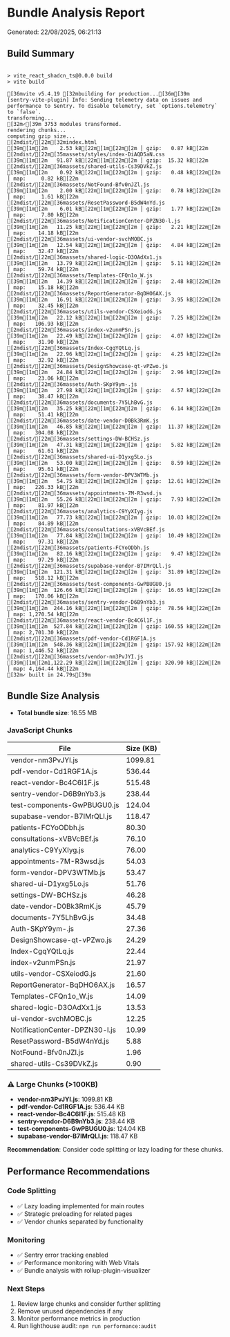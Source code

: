 # Bundle Analysis Report

Generated: 22/08/2025, 06:21:13

## Build Summary

```

> vite_react_shadcn_ts@0.0.0 build
> vite build

[36mvite v5.4.19 [32mbuilding for production...[36m[39m
[sentry-vite-plugin] Info: Sending telemetry data on issues and performance to Sentry. To disable telemetry, set `options.telemetry` to `false`.
transforming...
[32m✓[39m 3753 modules transformed.
rendering chunks...
computing gzip size...
[2mdist/[22m[32mindex.html                             [39m[1m[2m    2.53 kB[22m[1m[22m[2m │ gzip:   0.87 kB[22m
[2mdist/[22m[35massets/styles/index-DiAQD5aN.css       [39m[1m[2m   91.87 kB[22m[1m[22m[2m │ gzip:  15.32 kB[22m
[2mdist/[22m[36massets/shared-utils-Cs39DVkZ.js        [39m[1m[2m    0.92 kB[22m[1m[22m[2m │ gzip:   0.48 kB[22m[2m │ map:     0.82 kB[22m
[2mdist/[22m[36massets/NotFound-Bfv0nJZl.js            [39m[1m[2m    2.00 kB[22m[1m[22m[2m │ gzip:   0.78 kB[22m[2m │ map:     1.61 kB[22m
[2mdist/[22m[36massets/ResetPassword-B5dW4nYd.js       [39m[1m[2m    6.01 kB[22m[1m[22m[2m │ gzip:   1.77 kB[22m[2m │ map:     7.80 kB[22m
[2mdist/[22m[36massets/NotificationCenter-DPZN30-l.js  [39m[1m[2m   11.25 kB[22m[1m[22m[2m │ gzip:   2.21 kB[22m[2m │ map:    14.18 kB[22m
[2mdist/[22m[36massets/ui-vendor-svchMOBC.js           [39m[1m[2m   12.54 kB[22m[1m[22m[2m │ gzip:   4.84 kB[22m[2m │ map:    32.47 kB[22m
[2mdist/[22m[36massets/shared-logic-D3OAdXx1.js        [39m[1m[2m   13.79 kB[22m[1m[22m[2m │ gzip:   5.11 kB[22m[2m │ map:    59.74 kB[22m
[2mdist/[22m[36massets/Templates-CFQn1o_W.js           [39m[1m[2m   14.39 kB[22m[1m[22m[2m │ gzip:   2.48 kB[22m[2m │ map:    15.18 kB[22m
[2mdist/[22m[36massets/ReportGenerator-BqDHO6AX.js     [39m[1m[2m   16.91 kB[22m[1m[22m[2m │ gzip:   3.95 kB[22m[2m │ map:    32.45 kB[22m
[2mdist/[22m[36massets/utils-vendor-CSXeiodG.js        [39m[1m[2m   22.12 kB[22m[1m[22m[2m │ gzip:   7.25 kB[22m[2m │ map:   106.93 kB[22m
[2mdist/[22m[36massets/index-v2unmPSn.js               [39m[1m[2m   22.49 kB[22m[1m[22m[2m │ gzip:   4.07 kB[22m[2m │ map:    31.90 kB[22m
[2mdist/[22m[36massets/Index-CgqYQtLq.js               [39m[1m[2m   22.96 kB[22m[1m[22m[2m │ gzip:   4.25 kB[22m[2m │ map:    32.92 kB[22m
[2mdist/[22m[36massets/DesignShowcase-qt-vPZwo.js      [39m[1m[2m   24.84 kB[22m[1m[22m[2m │ gzip:   2.96 kB[22m[2m │ map:    23.06 kB[22m
[2mdist/[22m[36massets/Auth-SKpY9ym-.js                [39m[1m[2m   27.98 kB[22m[1m[22m[2m │ gzip:   4.57 kB[22m[2m │ map:    38.47 kB[22m
[2mdist/[22m[36massets/documents-7Y5LhBvG.js           [39m[1m[2m   35.25 kB[22m[1m[22m[2m │ gzip:   6.14 kB[22m[2m │ map:    51.41 kB[22m
[2mdist/[22m[36massets/date-vendor-D0Bk3RmK.js         [39m[1m[2m   46.85 kB[22m[1m[22m[2m │ gzip:  11.37 kB[22m[2m │ map:   304.08 kB[22m
[2mdist/[22m[36massets/settings-DW-BCHSz.js            [39m[1m[2m   47.31 kB[22m[1m[22m[2m │ gzip:   5.82 kB[22m[2m │ map:    61.61 kB[22m
[2mdist/[22m[36massets/shared-ui-D1yxg5Lo.js           [39m[1m[2m   53.00 kB[22m[1m[22m[2m │ gzip:   8.59 kB[22m[2m │ map:    95.61 kB[22m
[2mdist/[22m[36massets/form-vendor-DPV3WTMb.js         [39m[1m[2m   54.75 kB[22m[1m[22m[2m │ gzip:  12.61 kB[22m[2m │ map:   226.33 kB[22m
[2mdist/[22m[36massets/appointments-7M-R3wsd.js        [39m[1m[2m   55.26 kB[22m[1m[22m[2m │ gzip:   7.93 kB[22m[2m │ map:    81.97 kB[22m
[2mdist/[22m[36massets/analytics-C9YyXIyg.js           [39m[1m[2m   77.73 kB[22m[1m[22m[2m │ gzip:  10.03 kB[22m[2m │ map:    84.89 kB[22m
[2mdist/[22m[36massets/consultations-xVBVcBEf.js       [39m[1m[2m   77.84 kB[22m[1m[22m[2m │ gzip:  10.49 kB[22m[2m │ map:    97.31 kB[22m
[2mdist/[22m[36massets/patients-FCYoODbh.js            [39m[1m[2m   82.16 kB[22m[1m[22m[2m │ gzip:   9.47 kB[22m[2m │ map:    97.29 kB[22m
[2mdist/[22m[36massets/supabase-vendor-B7IMrQLl.js     [39m[1m[2m  121.31 kB[22m[1m[22m[2m │ gzip:  31.89 kB[22m[2m │ map:   518.12 kB[22m
[2mdist/[22m[36massets/test-components-GwPBUGU0.js     [39m[1m[2m  126.66 kB[22m[1m[22m[2m │ gzip:  16.65 kB[22m[2m │ map:   170.06 kB[22m
[2mdist/[22m[36massets/sentry-vendor-D6B9nYb3.js       [39m[1m[2m  244.16 kB[22m[1m[22m[2m │ gzip:  78.56 kB[22m[2m │ map: 1,270.54 kB[22m
[2mdist/[22m[36massets/react-vendor-Bc4C6l1F.js        [39m[1m[2m  527.84 kB[22m[1m[22m[2m │ gzip: 160.55 kB[22m[2m │ map: 2,701.30 kB[22m
[2mdist/[22m[36massets/pdf-vendor-Cd1RGF1A.js          [39m[1m[2m  548.36 kB[22m[1m[22m[2m │ gzip: 157.92 kB[22m[2m │ map: 1,446.52 kB[22m
[2mdist/[22m[36massets/vendor-nm3PvJYI.js              [39m[1m[2m1,122.29 kB[22m[1m[22m[2m │ gzip: 320.90 kB[22m[2m │ map: 4,164.44 kB[22m
[32m✓ built in 24.79s[39m
```

## Bundle Size Analysis

- **Total bundle size**: 16.55 MB

### JavaScript Chunks

| File                           | Size (KB) |
| ------------------------------ | --------- |
| vendor-nm3PvJYI.js             | 1099.81   |
| pdf-vendor-Cd1RGF1A.js         | 536.44    |
| react-vendor-Bc4C6l1F.js       | 515.48    |
| sentry-vendor-D6B9nYb3.js      | 238.44    |
| test-components-GwPBUGU0.js    | 124.04    |
| supabase-vendor-B7IMrQLl.js    | 118.47    |
| patients-FCYoODbh.js           | 80.30     |
| consultations-xVBVcBEf.js      | 76.10     |
| analytics-C9YyXIyg.js          | 76.00     |
| appointments-7M-R3wsd.js       | 54.03     |
| form-vendor-DPV3WTMb.js        | 53.47     |
| shared-ui-D1yxg5Lo.js          | 51.76     |
| settings-DW-BCHSz.js           | 46.28     |
| date-vendor-D0Bk3RmK.js        | 45.79     |
| documents-7Y5LhBvG.js          | 34.48     |
| Auth-SKpY9ym-.js               | 27.36     |
| DesignShowcase-qt-vPZwo.js     | 24.29     |
| Index-CgqYQtLq.js              | 22.44     |
| index-v2unmPSn.js              | 21.97     |
| utils-vendor-CSXeiodG.js       | 21.60     |
| ReportGenerator-BqDHO6AX.js    | 16.57     |
| Templates-CFQn1o_W.js          | 14.09     |
| shared-logic-D3OAdXx1.js       | 13.53     |
| ui-vendor-svchMOBC.js          | 12.25     |
| NotificationCenter-DPZN30-l.js | 10.99     |
| ResetPassword-B5dW4nYd.js      | 5.88      |
| NotFound-Bfv0nJZl.js           | 1.96      |
| shared-utils-Cs39DVkZ.js       | 0.90      |

### ⚠️ Large Chunks (>100KB)

- **vendor-nm3PvJYI.js**: 1099.81 KB
- **pdf-vendor-Cd1RGF1A.js**: 536.44 KB
- **react-vendor-Bc4C6l1F.js**: 515.48 KB
- **sentry-vendor-D6B9nYb3.js**: 238.44 KB
- **test-components-GwPBUGU0.js**: 124.04 KB
- **supabase-vendor-B7IMrQLl.js**: 118.47 KB

**Recommendation**: Consider code splitting or lazy loading for these chunks.

## Performance Recommendations

### Code Splitting

- ✅ Lazy loading implemented for main routes
- ✅ Strategic preloading for related pages
- ✅ Vendor chunks separated by functionality

### Monitoring

- ✅ Sentry error tracking enabled
- ✅ Performance monitoring with Web Vitals
- ✅ Bundle analysis with rollup-plugin-visualizer

### Next Steps

1. Review large chunks and consider further splitting
2. Remove unused dependencies if any
3. Monitor performance metrics in production
4. Run lighthouse audit: `npm run performance:audit`

